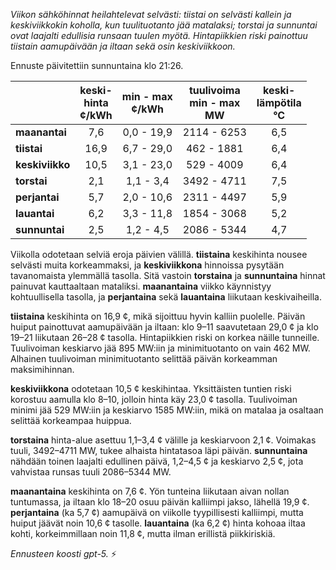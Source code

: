 *Viikon sähköhinnat heilahtelevat selvästi: tiistai on selvästi kallein ja keskiviikkokin koholla, kun tuulituotanto jää matalaksi; torstai ja sunnuntai ovat laajalti edullisia runsaan tuulen myötä. Hintapiikkien riski painottuu tiistain aamupäivään ja iltaan sekä osin keskiviikkoon.*

Ennuste päivitettiin sunnuntaina klo 21:26.

|  | keski-<br>hinta<br>¢/kWh | min - max<br>¢/kWh | tuulivoima<br>min - max<br>MW | keski-<br>lämpötila<br>°C |
|:-------------|:----------------:|:----------------:|:-------------:|:-------------:|
| **maanantai** | 7,6 | 0,0 - 19,9 | 2114 - 6253 | 6,5 |
| **tiistai** | 16,9 | 6,7 - 29,0 | 462 - 1881 | 6,4 |
| **keskiviikko** | 10,5 | 3,1 - 23,0 | 529 - 4009 | 6,4 |
| **torstai** | 2,1 | 1,1 - 3,4 | 3492 - 4711 | 7,5 |
| **perjantai** | 5,7 | 2,0 - 10,6 | 2311 - 4497 | 5,9 |
| **lauantai** | 6,2 | 3,3 - 11,8 | 1854 - 3068 | 5,2 |
| **sunnuntai** | 2,5 | 1,2 - 4,5 | 2086 - 5344 | 4,7 |

Viikolla odotetaan selviä eroja päivien välillä. **tiistaina** keskihinta nousee selvästi muita korkeammaksi, ja **keskiviikkona** hinnoissa pysytään tavanomaista ylemmällä tasolla. Sitä vastoin **torstaina** ja **sunnuntaina** hinnat painuvat kauttaaltaan mataliksi. **maanantaina** viikko käynnistyy kohtuullisella tasolla, ja **perjantaina** sekä **lauantaina** liikutaan keskivaiheilla.

**tiistaina** keskihinta on 16,9 ¢, mikä sijoittuu hyvin kalliin puolelle. Päivän huiput painottuvat aamupäivään ja iltaan: klo 9–11 saavutetaan 29,0 ¢ ja klo 19–21 liikutaan 26–28 ¢ tasolla. Hintapiikkien riski on korkea näille tunneille. Tuulivoiman keskiarvo jää 895 MW:iin ja minimituotanto on vain 462 MW. Alhainen tuulivoiman minimituotanto selittää päivän korkeamman maksimihinnan.

**keskiviikkona** odotetaan 10,5 ¢ keskihintaa. Yksittäisten tuntien riski korostuu aamulla klo 8–10, jolloin hinta käy 23,0 ¢ tasolla. Tuulivoiman minimi jää 529 MW:iin ja keskiarvo 1585 MW:iin, mikä on matalaa ja osaltaan selittää korkeampaa huippua.

**torstaina** hinta-alue asettuu 1,1–3,4 ¢ välille ja keskiarvoon 2,1 ¢. Voimakas tuuli, 3492–4711 MW, tukee alhaista hintatasoa läpi päivän. **sunnuntaina** nähdään toinen laajalti edullinen päivä, 1,2–4,5 ¢ ja keskiarvo 2,5 ¢, jota vahvistaa runsas tuuli 2086–5344 MW.

**maanantaina** keskihinta on 7,6 ¢. Yön tunteina liikutaan aivan nollan tuntumassa, ja iltaan klo 18–20 osuu päivän kalliimpi jakso, lähellä 19,9 ¢. **perjantaina** (ka 5,7 ¢) aamupäivä on viikolle tyypillisesti kalliimpi, mutta huiput jäävät noin 10,6 ¢ tasolle. **lauantaina** (ka 6,2 ¢) hinta kohoaa iltaa kohti, korkeimmillaan noin 11,8 ¢, mutta ilman erillistä piikkiriskiä.

*Ennusteen koosti gpt-5.* ⚡️
